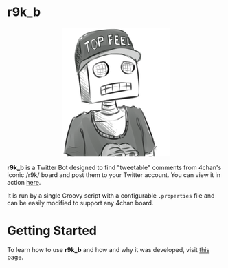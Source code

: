 # r9k_b

<p align="center">
<a href="https://github.com/do-adams/r9k_b/blob/master/r9k_b.png"><img src="/r9k_b.png" height="300" width="251"></a>
</p>

**r9k_b** is a Twitter Bot designed to find "tweetable" comments from 4chan's iconic /r9k/ board and post them to your Twitter account. You can view it in action [here](https://twitter.com/r9k_b).

It is run by a single Groovy script with a configurable `.properties` file and can be easily modified to support any 4chan board.

# Getting Started

To learn how to use **r9k_b** and how and why it was developed, visit [this](https://mianlabs.com/2016/10/09/making-a-4chan-twitter-bot-with-groovy-in-8-easy-steps/) page.
